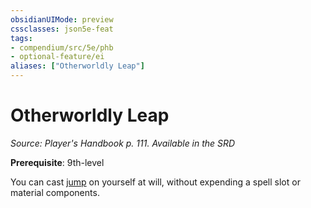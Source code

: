 ```yaml
---
obsidianUIMode: preview
cssclasses: json5e-feat
tags:
- compendium/src/5e/phb
- optional-feature/ei
aliases: ["Otherworldly Leap"]
---
```

# Otherworldly Leap
*Source: Player's Handbook p. 111. Available in the <span title='Systems Reference Document (5.1)'>SRD</span>*  

**Prerequisite**: 9th-level

You can cast [jump](2-Mechanics/CLI/spells/jump.md) on yourself at will, without expending a spell slot or material components.